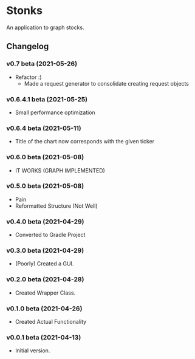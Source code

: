 # Stonks
 
An application to graph stocks. 

## Changelog

### v0.7 beta (2021-05-26)
* Refactor :)
    * Made a request generator to consolidate creating request objects

### v0.6.4.1 beta (2021-05-25)
* Small performance optimization

### v0.6.4 beta (2021-05-11)
* Title of the chart now corresponds with the given ticker

### v0.6.0 beta (2021-05-08)
* IT WORKS (GRAPH IMPLEMENTED)

### v0.5.0 beta (2021-05-08)
* Pain
* Reformatted Structure (Not Well)

### v0.4.0 beta (2021-04-29)
* Converted to Gradle Project

### v0.3.0 beta (2021-04-29)
* (Poorly) Created a GUI.

### v0.2.0 beta (2021-04-28)
* Created Wrapper Class.

### v0.1.0 beta (2021-04-26)
* Created Actual Functionality

### v0.0.1 beta (2021-04-13)
* Initial version.
